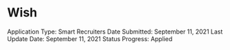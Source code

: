 # Wish

Application Type: Smart Recruiters
Date Submitted: September 11, 2021
Last Update Date: September 11, 2021
Status Progress: Applied